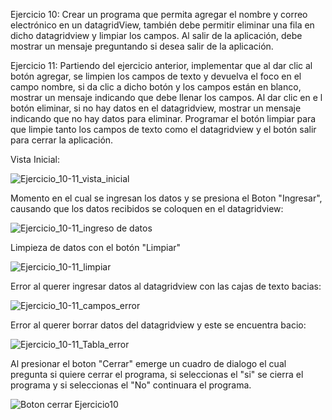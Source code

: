 Ejercicio 10: Crear un programa que permita agregar el nombre y correo electrónico en
un datagridView, también debe permitir eliminar una fila en dicho datagridview y limpiar
los campos. Al salir de la aplicación, debe mostrar un mensaje preguntando si desea salir
de la aplicación.

Ejercicio 11: Partiendo del ejercicio anterior, implementar que al dar clic al botón
agregar, se limpien los campos de texto y devuelva el foco en el campo nombre, si da clic
a dicho botón y los campos están en blanco, mostrar un mensaje indicando que debe
llenar los campos. Al dar clic en e l botón eliminar, si no hay datos en el datagridview,
mostrar un mensaje indicando que no hay datos para eliminar. Programar el botón
limpiar para que limpie tanto los campos de texto como el datagridview y el botón salir
para cerrar la aplicación.


Vista Inicial:

![Ejercicio_10-11_vista_inicial](https://github.com/Lenny-noel-de-leon-reyes/Ejercicio_10_11_DatagridView/assets/158470011/9620d35c-ff5a-4591-8fd3-6ebf760fcd5e)

Momento en el cual se ingresan los datos y se presiona el Boton "Ingresar", causando que los datos recibidos se coloquen en el datagridview:

![Ejercicio_10-11_ingreso de datos](https://github.com/Lenny-noel-de-leon-reyes/Ejercicio_10_11_DatagridView/assets/158470011/700e425a-0711-42e8-810a-e19c89d5d68b)

Limpieza de datos con el botón "Limpiar"

![Ejercicio_10-11_limpiar](https://github.com/Lenny-noel-de-leon-reyes/Ejercicio_10_11_DatagridView/assets/158470011/7b4f1c3f-dbb9-4515-9a18-1cb35aa531df)

Error al querer ingresar datos al datagridview con las cajas de texto bacias:

![Ejercicio_10-11_campos_error](https://github.com/Lenny-noel-de-leon-reyes/Ejercicio_10_11_DatagridView/assets/158470011/4f2fcb66-b136-4242-8db9-b8056f144ca1)

Error al querer borrar datos del datagridview y este se encuentra bacio:

![Ejercicio_10-11_Tabla_error](https://github.com/Lenny-noel-de-leon-reyes/Ejercicio_10_11_DatagridView/assets/158470011/9db1b221-38bc-4292-82cf-c2a546eb2d44)


Al presionar el boton "Cerrar" emerge un cuadro de dialogo el cual pregunta si quiere cerrar el programa, si seleccionas el "si" se cierra el programa y si seleccionas el "No" continuara el programa.

![Boton cerrar Ejercicio10](https://github.com/Lenny-noel-de-leon-reyes/Ejercicio_10_11_DatagridView/assets/158470011/a296aaa9-743e-4596-98aa-23f27a79aeb3)

